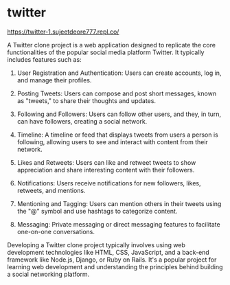 # twitter
https://twitter-1.sujeetdeore777.repl.co/

A Twitter clone project is a web application designed to replicate the core functionalities of the popular social media platform Twitter. It typically includes features such as:

1. User Registration and Authentication: Users can create accounts, log in, and manage their profiles.

2. Posting Tweets: Users can compose and post short messages, known as "tweets," to share their thoughts and updates.

3. Following and Followers: Users can follow other users, and they, in turn, can have followers, creating a social network.

4. Timeline: A timeline or feed that displays tweets from users a person is following, allowing users to see and interact with content from their network.

5. Likes and Retweets: Users can like and retweet tweets to show appreciation and share interesting content with their followers.

6. Notifications: Users receive notifications for new followers, likes, retweets, and mentions.

7. Mentioning and Tagging: Users can mention others in their tweets using the "@" symbol and use hashtags to categorize content.

8. Messaging: Private messaging or direct messaging features to facilitate one-on-one conversations.

Developing a Twitter clone project typically involves using web development technologies like HTML, CSS, JavaScript, and a back-end framework like Node.js, Django, or Ruby on Rails. It's a popular project for learning web development and understanding the principles behind building a social networking platform.